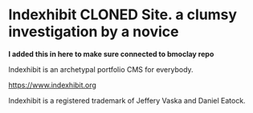 # Indexhibit CLONED Site. a clumsy investigation by a novice
**I added this in here to make sure connected to bmoclay repo**

Indexhibit is an archetypal portfolio CMS for everybody.

https://www.indexhibit.org

Indexhibit is a registered trademark of Jeffery Vaska and Daniel Eatock.

